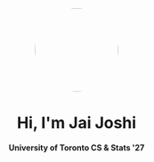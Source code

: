 <div align="center">
  <img src="https://avatars.githubusercontent.com/u/12345678?v=4" width="150" style="border-radius: 50%;"><br>
  
  <h1>Hi, I'm Jai Joshi</h1>
  <p><strong>University of Toronto CS & Stats '27</strong></p>
</div>


<!--
**PatelAryan02/PatelAryan02** is a ✨ _special_ ✨ repository because its `README.md` (this file) appears on your GitHub profile.

Here are some ideas to get you started:

- 🔭 I’m currently working on ...
- 🌱 I’m currently learning ...
- 👯 I’m looking to collaborate on ...
- 🤔 I’m looking for help with ...
- 💬 Ask me about ...
- 📫 How to reach me: ...
- 😄 Pronouns: ...
- ⚡ Fun fact: ...
-->
